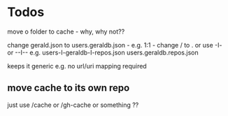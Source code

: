 # Todos


move o folder to cache - why, why not??

change gerald.json  to users.geraldb.json  - e.g. 1:1  - change / to . or use -I- or --I--
e.g. users-I-geraldb-I-repos.json
     users.geraldb.repos.json

keeps it generic e.g. no url/uri mapping required



##  move cache to its own repo

just use /cache   or /gh-cache or something ??


